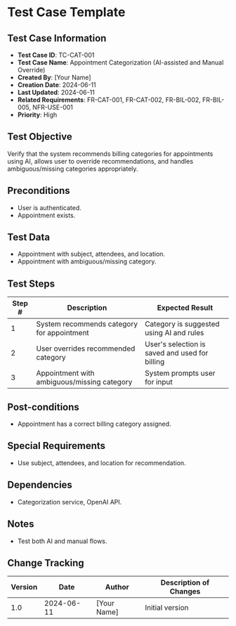 # Test Case Template

## Test Case Information
- **Test Case ID**: TC-CAT-001
- **Test Case Name**: Appointment Categorization (AI-assisted and Manual Override)
- **Created By**: [Your Name]
- **Creation Date**: 2024-06-11
- **Last Updated**: 2024-06-11
- **Related Requirements**: FR-CAT-001, FR-CAT-002, FR-BIL-002, FR-BIL-005, NFR-USE-001
- **Priority**: High

## Test Objective
Verify that the system recommends billing categories for appointments using AI, allows user to override recommendations, and handles ambiguous/missing categories appropriately.

## Preconditions
- User is authenticated.
- Appointment exists.

## Test Data
- Appointment with subject, attendees, and location.
- Appointment with ambiguous/missing category.

## Test Steps
| Step # | Description | Expected Result     |
|--------|-------------|---------------------|
| 1      | System recommends category for appointment | Category is suggested using AI and rules |
| 2      | User overrides recommended category | User's selection is saved and used for billing |
| 3      | Appointment with ambiguous/missing category | System prompts user for input |

## Post-conditions
- Appointment has a correct billing category assigned.

## Special Requirements
- Use subject, attendees, and location for recommendation.

## Dependencies
- Categorization service, OpenAI API.

## Notes
- Test both AI and manual flows.

## Change Tracking

| Version | Date | Author | Description of Changes |
|---------|------|--------|------------------------|
| 1.0 | 2024-06-11 | [Your Name] | Initial version | 